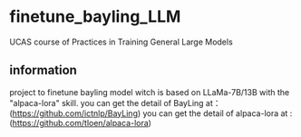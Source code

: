 # finetune_bayling_LLM
UCAS course of Practices in Training General Large Models

## information
project to finetune bayling model witch is based on LLaMa-7B/13B with the "alpaca-lora" skill.
you can get the detail of BayLing at：(https://github.com/ictnlp/BayLing)
you can get the detail of alpaca-lora at :(https://github.com/tloen/alpaca-lora)
